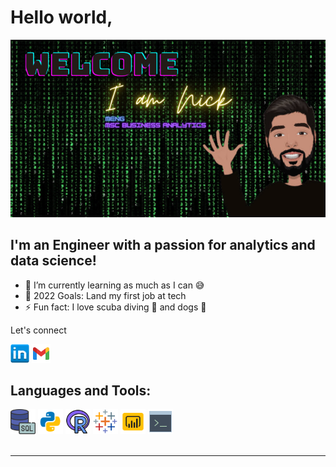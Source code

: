 # Hello world,
![alt text](https://github.com/nicktsekas/test/blob/main/welcome%20to%20github.png)

## I'm an Engineer with a passion for analytics and data science!

- 📖 I’m currently learning as much as I can 😅
- 🚀 2022 Goals: Land my first job at tech
- ⚡ Fun fact: I love scuba diving 🤿 and dogs 🐶

Let's connect 

[<img src='https://github.com/nicktsekas/test/blob/main/icons8-linkedin-64.png' alt='linkedin' height='30'>](https://www.linkedin.com/in/nikolastsekas)           [<img src='https://github.com/nicktsekas/test/blob/main/icons8-gmail-48.png' alt='email' height='30'>](mailto:nikolastsekas+github@gmail.com)

## Languages and Tools:

<img src='https://github.com/nicktsekas/test/blob/main/icons8-sql-60.png' alt='sql' height='40'>          <img src='https://github.com/nicktsekas/test/blob/main/icons8-python-48.png' alt='python' height='40'>     <img src='https://github.com/nicktsekas/test/blob/main/icons8-r-64.png' alt='r' height='40'>         <img src='https://github.com/nicktsekas/test/blob/main/icons8-tableau-software-48.png' alt='tableau' height='40'>         <img src='https://github.com/nicktsekas/test/blob/main/icons8-power-bi-48.png' alt='powerbi' height='40'>          <img src='https://github.com/nicktsekas/test/blob/main/icons8-console-40.png' alt='bash' height='40'>
<br />
<br />

---
